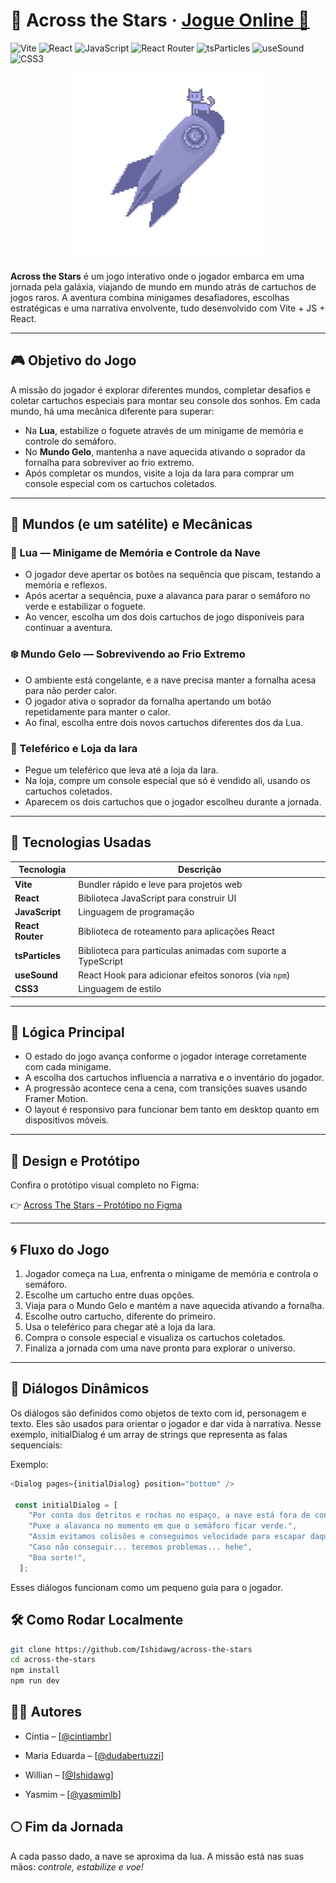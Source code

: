 # 🌠 Across the Stars · [Jogue Online 🚀](https://across-the-stars.vercel.app)


![Vite](https://img.shields.io/badge/Vite-646CFF?style=for-the-badge&logo=vite&logoColor=white)
![React](https://img.shields.io/badge/React-61DAFB?style=for-the-badge&logo=react&logoColor=black)
![JavaScript](https://img.shields.io/badge/JavaScript-F7DF1E?style=for-the-badge&logo=javascript&logoColor=black)
![React Router](https://img.shields.io/badge/React_Router-CA4245?style=for-the-badge&logo=react-router&logoColor=white)
![tsParticles](https://img.shields.io/badge/tsParticles-EF0179?style=for-the-badge&logo=tsparticles&logoColor=white)
![useSound](https://img.shields.io/badge/useSound-EF0179?style=for-the-badge&logo=usesound&logoColor=white)
![CSS3](https://img.shields.io/badge/CSS3-1572B6?style=for-the-badge&logo=css3&logoColor=white)

<p align="center">
  <img src="https://github.com/Ishidawg/across-the-stars/blob/main/src/assets/svg/rocket/spacecat.svg?raw=true" alt="Space Cat" width="300"/>
</p>

**Across the Stars** é um jogo interativo onde o jogador embarca em uma jornada pela galáxia, viajando de mundo em mundo atrás de cartuchos de jogos raros. A aventura combina minigames desafiadores, escolhas estratégicas e uma narrativa envolvente, tudo desenvolvido com Vite + JS + React.

---

## 🎮 Objetivo do Jogo

A missão do jogador é explorar diferentes mundos, completar desafios e coletar cartuchos especiais para montar seu console dos sonhos. Em cada mundo, há uma mecânica diferente para superar:

- Na **Lua**, estabilize o foguete através de um minigame de memória e controle do semáforo.
- No **Mundo Gelo**, mantenha a nave aquecida ativando o soprador da fornalha para sobreviver ao frio extremo.
- Após completar os mundos, visite a loja da Iara para comprar um console especial com os cartuchos coletados.

---

## 🌌 Mundos (e um satélite) e Mecânicas

### 🌙 Lua — Minigame de Memória e Controle da Nave

- O jogador deve apertar os botões na sequência que piscam, testando a memória e reflexos.
- Após acertar a sequência, puxe a alavanca para parar o semáforo no verde e estabilizar o foguete.
- Ao vencer, escolha um dos dois cartuchos de jogo disponíveis para continuar a aventura.

### ❄️ Mundo Gelo — Sobrevivendo ao Frio Extremo

- O ambiente está congelante, e a nave precisa manter a fornalha acesa para não perder calor.
- O jogador ativa o soprador da fornalha apertando um botão repetidamente para manter o calor.
- Ao final, escolha entre dois novos cartuchos diferentes dos da Lua.

### 🚠 Teleférico e Loja da Iara

- Pegue um teleférico que leva até a loja da Iara.
- Na loja, compre um console especial que só é vendido ali, usando os cartuchos coletados.
- Aparecem os dois cartuchos que o jogador escolheu durante a jornada.

---


## 🔧 Tecnologias Usadas

| Tecnologia     | Descrição                                                      |
| -------------- | -------------------------------------------------------------- |
| **Vite**       | Bundler rápido e leve para projetos web                        |
| **React**      | Biblioteca JavaScript para construir UI                        |
| **JavaScript** | Linguagem de programação                                       |
| **React Router** | Biblioteca de roteamento para aplicações React               |
| **tsParticles**| Biblioteca para partículas animadas com suporte a TypeScript   |
| **useSound**   | React Hook para adicionar efeitos sonoros (via `npm`)          |
| **CSS3**       | Linguagem de estilo                                            |


---

## 🧠 Lógica Principal

- O estado do jogo avança conforme o jogador interage corretamente com cada minigame.
- A escolha dos cartuchos influencia a narrativa e o inventário do jogador.
- A progressão acontece cena a cena, com transições suaves usando Framer Motion.
- O layout é responsivo para funcionar bem tanto em desktop quanto em dispositivos móveis.

---

## 🎨 Design e Protótipo

Confira o protótipo visual completo no Figma:

👉 [Across The Stars – Protótipo no Figma](https://www.figma.com/design/NLQvkvYmRuZw3jmuTYmMow/Across-the-Stars?node-id=63-63&t=n8NUqq0Ov1G1wMR8-0)

---

## 🌀 Fluxo do Jogo

1. Jogador começa na Lua, enfrenta o minigame de memória e controla o semáforo.
2. Escolhe um cartucho entre duas opções.
3. Viaja para o Mundo Gelo e mantém a nave aquecida ativando a fornalha.
4. Escolhe outro cartucho, diferente do primeiro.
5. Usa o teleférico para chegar até a loja da Iara.
6. Compra o console especial e visualiza os cartuchos coletados.
7. Finaliza a jornada com uma nave pronta para explorar o universo.

---
## 💬 Diálogos Dinâmicos

Os diálogos são definidos como objetos de texto com id, personagem e texto. Eles são usados para orientar o jogador e dar vida à narrativa. Nesse exemplo, initialDialog é um array de strings que representa as falas sequenciais:

Exemplo:
```ts
<Dialog pages={initialDialog} position="bottom" />

 const initialDialog = [
    "Por conta dos detritos e rochas no espaço, a nave está fora de controle!",
    "Puxe a alavanca no momento em que o semáforo ficar verde.",
    "Assim evitamos colisões e conseguimos velocidade para escapar daqui!",
    "Caso não conseguir... teremos problemas... hehe",
    "Boa sorte!",
  ];
```
Esses diálogos funcionam como um pequeno guia para o jogador.


## 🛠️ Como Rodar Localmente

```bash
git clone https://github.com/Ishidawg/across-the-stars
cd across-the-stars
npm install
npm run dev
```

## 👩‍💻 Autores
-   Cíntia – [[@cintiambr](https://github.com/cintiambr)]
    
-   Maria Eduarda – [[@dudabertuzzi](https://github.com/dudabertuzzi)]
    
-  Willian – [[@Ishidawg](https://github.com/Ishidawg)]
    
-   Yasmim – [[@yasmimlb](https://github.com/yasmimlb)]

## 🌕 Fim da Jornada

A cada passo dado, a nave se aproxima da lua. A missão está nas suas mãos:  *controle, estabilize e voe!*